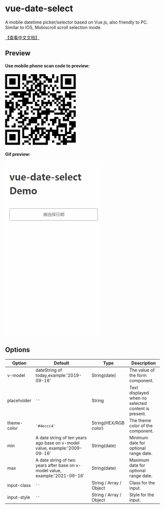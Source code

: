 
# vue-date-select
A mobile datetime picker/selector based on Vue.js, also friendly to PC. Similar to IOS, Mobiscroll scroll selection mode.

[【查看中文文档】](https://github.com/onlyhom/mobileSelect.js/blob/master/docs/README-CN.md)

## Preview

#### Use mobile phone scan code to preview:
<img src="https://raw.githubusercontent.com/onlyhom/onlyhom.github.io/master/vue-date-select/code.png?raw=true" width="230">

#### Gif preview:
![](https://raw.githubusercontent.com/onlyhom/onlyhom.github.io/master/vue-date-select/demo.gif)

## Options

|Option|Default|Type|Description |
| ------ |------|-----|-----|
|v-model|dateString of today,example:'2019-09-16'|String(date)| The value of the form component. |
|placeholder|```''```| String|Text displayed when no selected content is present. |
|theme-color|```'#4eccc4'```| String(HEX/RGB color)|The theme color of the component. |
|min| A date string of ten years ago base on v-model value, example:'2009-09-16' | String(date)|Minimum date for optional range date. |
|max| A date string of two years after base on v-model value, example:'2021-09-16' | String(date)|Maximum date for optional range date. |
|input-class|```''```| String / Array / Object|	Class for the input. |
|input-style|```''```| String / Array / Object|	Style for the input. |
